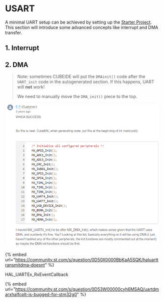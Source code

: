 # USART

A minimal UART setup can be achieved by setting up the [Starter Project](../getting-started-stm32-edition/going-through-a-starter-project.md). This section will introduce some advanced concepts like interrupt and DMA transfer.



## 1. Interrupt

## 2. DMA

> Note: sometimes CUBEIDE will put the `DMAinit()` code after the `UART_init` code in the autogenerated section. If this happens, UART will **not** work!
>
> We need to manually move the `DMA_init()` piece to the top.



![](<../../.gitbook/assets/image (70).png>)

{% embed url="https://community.st.com/s/question/0D50X0000BbKaA5SQK/haluarttransmitdma-doesnt" %}



HAL\_UARTEx\_RxEventCallback

{% embed url="https://community.st.com/s/question/0D53W00000cyh6MSAQ/uartdmarxhalfcplt-is-bugged-for-stm32g0" %}

